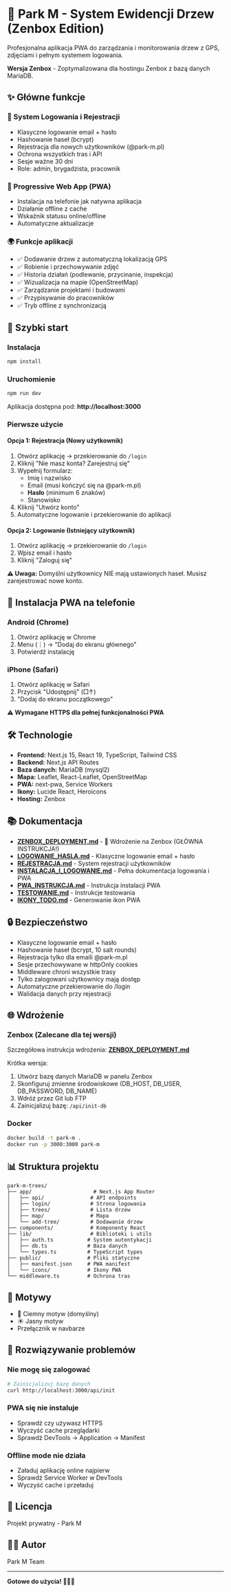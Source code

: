 # 🌳 Park M - System Ewidencji Drzew (Zenbox Edition)

Profesjonalna aplikacja PWA do zarządzania i monitorowania drzew z GPS, zdjęciami i pełnym systemem logowania.

**Wersja Zenbox** - Zoptymalizowana dla hostingu Zenbox z bazą danych MariaDB.

## ✨ Główne funkcje

### 🔐 System Logowania i Rejestracji
- Klasyczne logowanie email + hasło
- Hashowanie haseł (bcrypt)
- Rejestracja dla nowych użytkowników (@park-m.pl)
- Ochrona wszystkich tras i API
- Sesje ważne 30 dni
- Role: admin, brygadzista, pracownik

### 📱 Progressive Web App (PWA)
- Instalacja na telefonie jak natywna aplikacja
- Działanie offline z cache
- Wskaźnik statusu online/offline
- Automatyczne aktualizacje

### 🌍 Funkcje aplikacji
- ✅ Dodawanie drzew z automatyczną lokalizacją GPS
- ✅ Robienie i przechowywanie zdjęć
- ✅ Historia działań (podlewanie, przycinanie, inspekcja)
- ✅ Wizualizacja na mapie (OpenStreetMap)
- ✅ Zarządzanie projektami i budowami
- ✅ Przypisywanie do pracowników
- ✅ Tryb offline z synchronizacją

## 🚀 Szybki start

### Instalacja
```bash
npm install
```

### Uruchomienie
```bash
npm run dev
```

Aplikacja dostępna pod: **http://localhost:3000**

### Pierwsze użycie

#### Opcja 1: Rejestracja (Nowy użytkownik)
1. Otwórz aplikację → przekierowanie do `/login`
2. Kliknij "Nie masz konta? Zarejestruj się"
3. Wypełnij formularz:
   - Imię i nazwisko
   - Email (musi kończyć się na @park-m.pl)
   - **Hasło** (minimum 6 znaków)
   - Stanowisko
4. Kliknij "Utwórz konto"
5. Automatyczne logowanie i przekierowanie do aplikacji

#### Opcja 2: Logowanie (Istniejący użytkownik)
1. Otwórz aplikację → przekierowanie do `/login`
2. Wpisz email i hasło
3. Kliknij "Zaloguj się"

**⚠️ Uwaga:** Domyślni użytkownicy NIE mają ustawionych haseł. Musisz zarejestrować nowe konto.

## 📱 Instalacja PWA na telefonie

### Android (Chrome)
1. Otwórz aplikację w Chrome
2. Menu (⋮) → "Dodaj do ekranu głównego"
3. Potwierdź instalację

### iPhone (Safari)
1. Otwórz aplikację w Safari
2. Przycisk "Udostępnij" (□↑)
3. "Dodaj do ekranu początkowego"

**⚠️ Wymagane HTTPS dla pełnej funkcjonalności PWA**

## 🛠️ Technologie

- **Frontend:** Next.js 15, React 19, TypeScript, Tailwind CSS
- **Backend:** Next.js API Routes
- **Baza danych:** MariaDB (mysql2)
- **Mapa:** Leaflet, React-Leaflet, OpenStreetMap
- **PWA:** next-pwa, Service Workers
- **Ikony:** Lucide React, Heroicons
- **Hosting:** Zenbox

## 📚 Dokumentacja

- **[ZENBOX_DEPLOYMENT.md](./ZENBOX_DEPLOYMENT.md)** - 🚀 Wdrożenie na Zenbox (GŁÓWNA INSTRUKCJA!)
- **[LOGOWANIE_HASLA.md](./LOGOWANIE_HASLA.md)** - Klasyczne logowanie email + hasło
- **[REJESTRACJA.md](./REJESTRACJA.md)** - System rejestracji użytkowników
- **[INSTALACJA_I_LOGOWANIE.md](./INSTALACJA_I_LOGOWANIE.md)** - Pełna dokumentacja logowania i PWA
- **[PWA_INSTRUKCJA.md](./PWA_INSTRUKCJA.md)** - Instrukcja instalacji PWA
- **[TESTOWANIE.md](./TESTOWANIE.md)** - Instrukcje testowania
- **[IKONY_TODO.md](./IKONY_TODO.md)** - Generowanie ikon PWA

## 🔒 Bezpieczeństwo

- Klasyczne logowanie email + hasło
- Hashowanie haseł (bcrypt, 10 salt rounds)
- Rejestracja tylko dla emaili @park-m.pl
- Sesje przechowywane w httpOnly cookies
- Middleware chroni wszystkie trasy
- Tylko zalogowani użytkownicy mają dostęp
- Automatyczne przekierowanie do /login
- Walidacja danych przy rejestracji

## 🌐 Wdrożenie

### Zenbox (Zalecane dla tej wersji)

Szczegółowa instrukcja wdrożenia: **[ZENBOX_DEPLOYMENT.md](./ZENBOX_DEPLOYMENT.md)**

Krótka wersja:
1. Utwórz bazę danych MariaDB w panelu Zenbox
2. Skonfiguruj zmienne środowiskowe (DB_HOST, DB_USER, DB_PASSWORD, DB_NAME)
3. Wdróż przez Git lub FTP
4. Zainicjalizuj bazę: `/api/init-db`

### Docker
```bash
docker build -t park-m .
docker run -p 3000:3000 park-m
```

## 📊 Struktura projektu

```
park-m-trees/
├── app/                    # Next.js App Router
│   ├── api/               # API endpoints
│   ├── login/             # Strona logowania
│   ├── trees/             # Lista drzew
│   ├── map/               # Mapa
│   └── add-tree/          # Dodawanie drzew
├── components/            # Komponenty React
├── lib/                   # Biblioteki i utils
│   ├── auth.ts           # System autentykacji
│   ├── db.ts             # Baza danych
│   └── types.ts          # TypeScript types
├── public/               # Pliki statyczne
│   ├── manifest.json     # PWA manifest
│   └── icons/            # Ikony PWA
└── middleware.ts         # Ochrona tras

```

## 🎨 Motywy

- 🌙 Ciemny motyw (domyślny)
- ☀️ Jasny motyw
- Przełącznik w navbarze

## 🐛 Rozwiązywanie problemów

### Nie mogę się zalogować
```bash
# Zainicjalizuj bazę danych
curl http://localhost:3000/api/init
```

### PWA się nie instaluje
- Sprawdź czy używasz HTTPS
- Wyczyść cache przeglądarki
- Sprawdź DevTools → Application → Manifest

### Offline mode nie działa
- Załaduj aplikację online najpierw
- Sprawdź Service Worker w DevTools
- Wyczyść cache i przeładuj

## 📝 Licencja

Projekt prywatny - Park M

## 👨‍💻 Autor

Park M Team

---
**Gotowe do użycia! 🌳📱✨**
